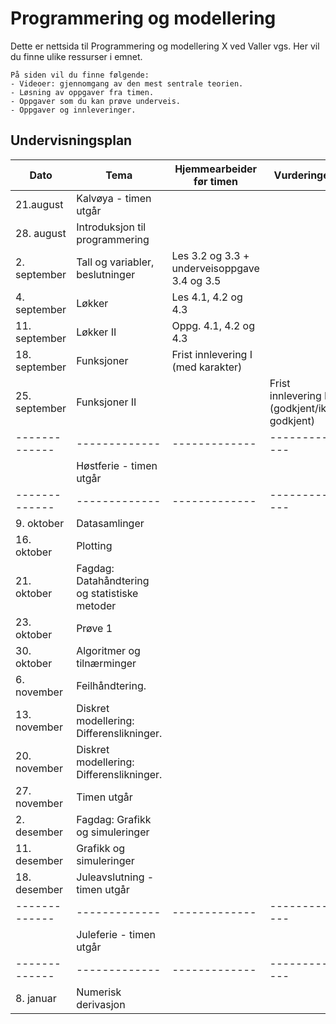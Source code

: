 ﻿# Programmering og modellering

Dette er nettsida til Programmering og modellering X ved Valler vgs. Her vil du finne ulike ressurser i emnet.

```{admonition} Innhold
På siden vil du finne følgende:
- Videoer: gjennomgang av den mest sentrale teorien.
- Løsning av oppgaver fra timen.
- Oppgaver som du kan prøve underveis.
- Oppgaver og innleveringer.
```

## Undervisningsplan
| Dato          | Tema          | Hjemmearbeider før timen | Vurderinger|
| ------------- | ------------- | -------------| ------------- |
| 21.august | Kalvøya - timen utgår | | |
| 28. august  | Introduksjon til programmering  | | |
| 2. september  | Tall og variabler, beslutninger| Les 3.2 og 3.3 + underveisoppgave 3.4 og 3.5| |
| 4. september  | Løkker| Les 4.1, 4.2 og 4.3| |
| 11. september | Løkker II |Oppg. 4.1, 4.2 og 4.3| |
| 18. september |Funksjoner | Frist innlevering I (med karakter)| |
| 25. september | Funksjoner II| | Frist innlevering II (godkjent/ikke godkjent)|
| ------------- | ------------- | -------------| ------------- |
|  | Høstferie - timen utgår | | | |
| ------------- | ------------- | -------------| ------------- |
| 9. oktober | Datasamlinger | | | |
| 16. oktober | Plotting  | | | |
| 21. oktober | Fagdag: Datahåndtering og statistiske metoder | | | |
| 23. oktober | Prøve 1 | | | Pensum: Grunnleggende programmering (ikke datahåndtering og statistikk) |
| 30. oktober | Algoritmer og tilnærminger | | | |
| 6. november | Feilhåndtering. | | | Frist innlevering III (måloppnåelse) |
| 13. november | Diskret modellering: Differenslikninger. | | | |
| 20. november | Diskret modellering: Differenslikninger. | | | |
| 27. november | Timen utgår| | ||
| 2. desember | Fagdag: Grafikk og simuleringer | | | |
| 11. desember | Grafikk og simuleringer | | | |
| 18. desember | Juleavslutning - timen utgår | | | |
| ------------- | ------------- | -------------| ------------- |
|  | Juleferie - timen utgår | | | |
| ------------- | ------------- | -------------| ------------- |
| 8. januar | Numerisk derivasjon | | | Frist grafikkprosjekt (måloppnåelse)|
